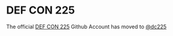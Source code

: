 # DEF CON 225

The official [DEF CON 225](http://defcon225.org) Github Account has moved to [@dc225](http://defcon225.org)

